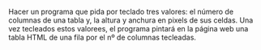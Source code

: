 Hacer un programa que pida por teclado tres valores: el número de columnas de una tabla y, la altura y anchura en pixels de sus celdas. Una vez tecleados estos valorees, el programa pintará en la página web una tabla HTML de una fila por el nº de columnas tecleadas.